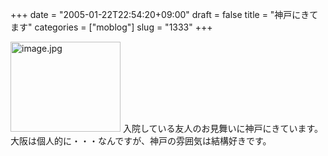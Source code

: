 +++
date = "2005-01-22T22:54:20+09:00"
draft = false
title = "神戸にきてます"
categories = ["moblog"]
slug = "1333"
+++

<img src="http://ieiriblog.jugem.cc/?image=4114" class="pict" width="176" height="144" alt="image.jpg" />
入院している友人のお見舞いに神戸にきています。大阪は個人的に・・・なんですが、神戸の雰囲気は結構好きです。
